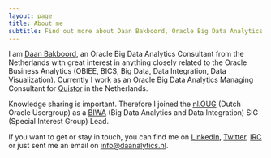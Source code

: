 ```yaml
---
layout: page
title: About me
subtitle: Find out more about Daan Bakboord, Oracle Big Data Analytics consultant.
---
```

I am [Daan Bakboord](http://www.daanbakboord.com), an Oracle Big Data Analytics Consultant from the Netherlands with great interest in anything closely related to the Oracle Business Analytics (OBIEE, BICS, Big Data, Data Integration, Data Visualization). Currently I work as an Oracle Big Data Analytics Managing Consultant for [Quistor](http://www.quistor.com) in the Netherlands.

Knowledge sharing is important. Therefore I joined the [nl.OUG](http://www.nloug.nl) (Dutch Oracle Usergroup) as a [BIWA](https://www.nloug.nl/sig/biwa/) (Big Data Analytics and Data Integration) SIG (Special Interest Group) Lead.

If you want to get or stay in touch, you can find me on [LinkedIn](https://www.linkedin.com/in/daanbakboord/), [Twitter](https://twitter.com/daanbakboord), [IRC](http://webchat.freenode.net/?channels=%23obihackers&uio=d4) or just sent me an email on <info@daanalytics.nl>.
